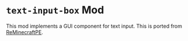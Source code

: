 # `text-input-box` Mod
This mod implements a GUI component for text input. This is ported from [ReMinecraftPE](https://github.com/ReMinecraftPE/mcpe/blob/d7a8b6baecf8b3b050538abdbc976f690312aa2d/source/client/gui/components/TextInputBox.cpp).
